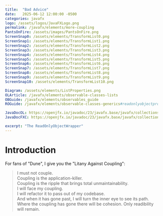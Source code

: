 ```yaml
---
title:  "Bad Advice"
date:   2025-06-12 12:00:00 -0500
categories: javafx
logo: /assets/logos/JavaFXLogo.png
permalink: /javafx/elements/more-coupling
PantsOnFire: /assets/images/PantsOnFire.png
ScreenSnap0: /assets/elements/TransformList0.png
ScreenSnap1: /assets/elements/TransformList1.png
ScreenSnap2: /assets/elements/TransformList2.png
ScreenSnap3: /assets/elements/TransformList3.png
ScreenSnap4: /assets/elements/TransformList4.png
ScreenSnap5: /assets/elements/TransformList5.png
ScreenSnap6: /assets/elements/TransformList6.png
ScreenSnap7: /assets/elements/TransformList7.png
ScreenSnap8: /assets/elements/TransformList8.png
ScreenSnap9: /assets/elements/TransformList9.png
ScreenSnap10: /assets/elements/TransformList10.png

Diagram: /assets/elements/ListProperties.png
OLArticle: /javafx/elements/observable-classes-lists
OBGuide: /javafx/elements/observables_guide
ROGuide: /javafx/elements/observable-classes-generics#readonlyobjectpropertybase-and-readonlyobjectwrapper

JavaDocOL: https://openjfx.io/javadoc/23/javafx.base/javafx/collections/ObservableList.html
JavaDocFXC: https://openjfx.io/javadoc/23/javafx.base/javafx/collections/FXCollections.html

excerpt: "The ReadOnlyObjectWrapper"
---
```


# Introduction

For fans of "Dune", I give you the "Litany Against Coupling":

>   I must not couple.<br>
    Coupling is the application-killer.<br>
    Coupling is the ripple that brings total unmaintainability.<br>
    I will face my coupling.<br>
    I will refactor it to pass out of my codebase.<br>
    And when it has gone past, I will turn the inner eye to see its path.<br>
    Where the coupling has gone there will be cohesion. Only readibility will remain.<br>
